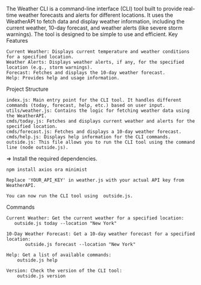The Weather CLI is a command-line interface (CLI) tool built to provide real-time weather forecasts and alerts for different locations. It uses the WeatherAPI to fetch data and display weather information, including the current weather, 10-day forecast, and weather alerts (like severe storm warnings). The tool is designed to be simple to use and efficient.
Key Features

    Current Weather: Displays current temperature and weather conditions for a specified location.
    Weather Alerts: Displays weather alerts, if any, for the specified location (e.g., storm warnings).
    Forecast: Fetches and displays the 10-day weather forecast.
    Help: Provides help and usage information.

Project Structure

    index.js: Main entry point for the CLI tool. It handles different commands (today, forecast, help, etc.) based on user input.
    utils/weather.js: Contains the logic for fetching weather data using the WeatherAPI.
    cmds/today.js: Fetches and displays current weather and alerts for the specified location.
    cmds/forecast.js: Fetches and displays a 10-day weather forecast.
    cmds/help.js: Displays help information for the CLI commands.
    outside.js: This file allows you to run the CLI tool using the command line (node outside.js).

=> Install the required dependencies.

    npm install axios ora minimist

    Replace 'YOUR_API_KEY' in weather.js with your actual API key from WeatherAPI.

    You can now run the CLI tool using  outside.js.

Commands

    Current Weather: Get the current weather for a specified location:
       outside.js today --location "New York"

    10-Day Weather Forecast: Get a 10-day weather forecast for a specified location:
           outside.js forecast --location "New York"
 
    Help: Get a list of available commands:
        outside.js help

    Version: Check the version of the CLI tool:
        outside.js version
